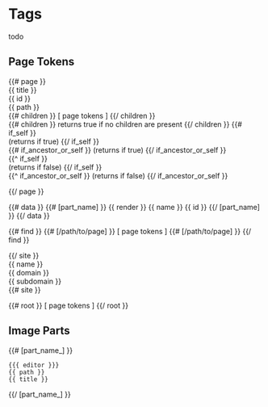# Tags

todo

## Page Tokens
  {{# page }}  
    {{ title }}  
    {{ id }}  
    {{ path }}  
    {{# children }}
      [ page tokens ]
    {{/ children }}  
    {{# children }}
      returns true if no children are present
    {{/ children }}
    {{# if_self }}  
      (returns if true)
    {{/ if_self }}  
    {{# if_ancestor_or_self }}
      (returns if true)
    {{/ if_ancestor_or_self }}  
    {{^ if_self }}  
      (returns if false)
    {{/ if_self }}  
    {{^ if_ancestor_or_self }}
      (returns if false)
    {{/ if_ancestor_or_self }}  
    
  {{/ page }} 
  
  {{# data }}
    {{# [part_name] }}
      {{ render }}
      {{ name }}
      {{ id }}
    {{/ [part_name] }}
  {{/ data }}
    
  {{# find }}
    {{# [/path/to/page] }}
      [ page tokens ]
    {{# [/path/to/page] }}
  {{/ find }}
  
  {{/ site }}  
    {{ name }}  
    {{ domain }}  
    {{ subdomain }}  
  {{# site }}
    
  {{# root }}
    [ page tokens ]
  {{/ root }}
  
## Image Parts
  {{# [part_name_] }}

    {{{ editor }}}
    {{ path }}
    {{ title }}
    
  {{/ [part_name_] }}